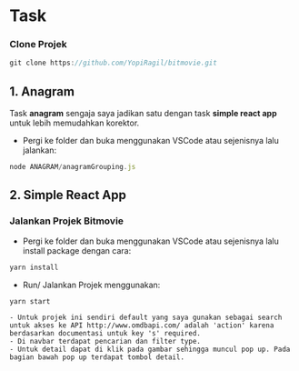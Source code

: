 # Task
### Clone Projek
```js
git clone https://github.com/YopiRagil/bitmovie.git
```
## 1. Anagram
Task **anagram** sengaja saya jadikan satu dengan task **simple react app** untuk lebih memudahkan korektor.
- Pergi ke folder dan buka menggunakan VSCode atau sejenisnya lalu jalankan:
```js 
node ANAGRAM/anagramGrouping.js
```

## 2. Simple React App

### Jalankan Projek Bitmovie
- Pergi ke folder dan buka menggunakan VSCode atau sejenisnya lalu install package dengan cara:
```js
yarn install
```
- Run/ Jalankan Projek menggunakan: 
```js
yarn start
```
    - Untuk projek ini sendiri default yang saya gunakan sebagai search untuk akses ke API http://www.omdbapi.com/ adalah 'action' karena berdasarkan documentasi untuk key 's' required.
    - Di navbar terdapat pencarian dan filter type.
    - Untuk detail dapat di klik pada gambar sehingga muncul pop up. Pada bagian bawah pop up terdapat tombol detail. 
    